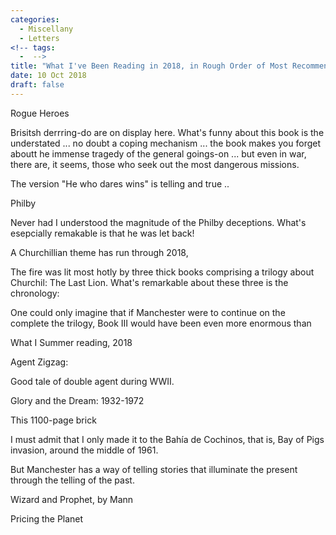 ```yaml
---
categories:
  - Miscellany
  - Letters
<!-- tags:
  -  -->
title: "What I've Been Reading in 2018, in Rough Order of Most Recommended"
date: 10 Oct 2018
draft: false
---
```


Rogue Heroes

Brisitsh derrring-do are on display here. What's funny about this book is the understated ... no doubt a coping mechanism ... the book makes you forget aboutt he immense tragedy of the general goings-on ... but even in war, there are, it seems, those who seek out the most dangerous missions.


The version "He who dares wins" is telling and true ..




Philby

Never had I understood the magnitude of the Philby deceptions. What's esepcially remakable is that he was let back!

A Churchillian theme has run through 2018,


The fire was lit most hotly by three thick books comprising a trilogy about Churchil: The Last Lion. What's remarkable about these three is the chronology: 

One could only imagine that if Manchester were to continue on the complete the trilogy, Book III would have been even more enormous than 

What I
Summer reading, 2018

Agent Zigzag:




Good tale of double agent during WWII. 



Glory and the Dream: 1932-1972

This 1100-page brick

I must admit that I only made it to the Bahía de Cochinos, that is, Bay of Pigs invasion, around the middle of 1961. 

But Manchester has a way of telling stories that illuminate the present through the telling of the past. 


Wizard and Prophet, by Mann


Pricing the Planet




